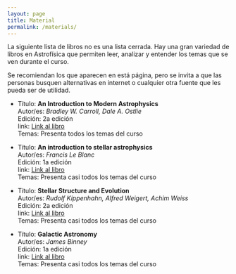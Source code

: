 ```yaml
---
layout: page
title: Material
permalink: /materials/
---
```

La siguiente lista de libros no es una lista cerrada. Hay una gran variedad de libros
en Astrofísica que permiten leer, analizar y entender los temas que se ven durante el curso.

Se recomiendan los que aparecen en está página, pero se invita a que las personas busquen alternativas
en internet o cualquier otra fuente que les pueda ser de utilidad.


- Título: **An Introduction to Modern Astrophysics**<br>
  Autor/es: *Bradley W. Carroll, Dale A. Ostlie*<br>
  Edición: 2a edición<br>
  link: [Link al libro](https://www.amazon.com/b/?_encoding=UTF8&node=21439846011&pd_rd_w=EW9eP&content-id=amzn1.sym.e904788f-5c71-4e08-b2c9-f4eeafae61e0&pf_rd_p=e904788f-5c71-4e08-b2c9-f4eeafae61e0&pf_rd_r=GRZHJZ9E2PNH17HY3DB7&pd_rd_wg=hzFZ9&pd_rd_r=e0ccf475-c83b-41a4-9256-e9ee3aeec664)<br>
  Temas: Presenta todos los temas del curso

- Título: **An introduction to stellar astrophysics**<br>
  Autor/es: *Francis Le Blanc*<br>
  Edición: 1a edición<br>
  link: [Link al libro](https://www.amazon.com/Introduction-Stellar-Astrophysics-Francis-LeBlanc/dp/0470699566/ref=sr_1_4?crid=36L8WQ3ZYUH9V&dib=eyJ2IjoiMSJ9.-K5Wvj3pXzIlAKKKwV1R1QZrl_E6qALU92Ke3gfHiYzGjHj071QN20LucGBJIEps.ERFRjAPA7ssjDXTt6MlgVXGfGQ0ShudMQ4xkql-pfg0&dib_tag=se&keywords=an+introduction+to+modern+stellar+astrophysics&qid=1743619257&sprefix=an+introduction+to+stellar+astr%2Caps%2C163&sr=8-4)<br>
  Temas: Presenta casi todos los temas del curso
  
- Título: **Stellar Structure and Evolution**<br>
  Autor/es: *Rudolf Kippenhahn, Alfred Weigert, Achim Weiss*<br>
  Edición: 2a edición<br>
  link: [Link al libro](https://www.amazon.com/Stellar-Structure-Evolution-Astronomy-Astrophysics/dp/3642302556/ref=sr_1_1?crid=30V4C25FUDG9L&dib=eyJ2IjoiMSJ9.D2aizlJA0CTB0bo2BhdAVgOX4YkEOeCpnhTjS0yHDinGjHj071QN20LucGBJIEps.UAY__k5POq2kF2-DKjVu6uuVEN46E6qpj7u4q9mH6V8&dib_tag=se&keywords=stellar+structure+and+evolution+kippenhahn&qid=1743619365&sprefix=Stellar+Structure+and+Evolution%2Caps%2C172&sr=8-1)<br>
  Temas: Presenta casi todos los temas del curso

- Título: **Galactic Astronomy**<br>
  Autor/es: *James Binney*<br>
  Edición: 1a edición<br>
  link: [Link al libro](https://www.amazon.com/Galactic-Astronomy-Princeton-Astrophysics-Binney/dp/0691025657/ref=sr_1_1?crid=2FX8G5UKFZ09U&dib=eyJ2IjoiMSJ9.ct-BgubJlEelIUN7NAHccIs4Gh_cWoNxn4dsye5KToGz1mLRem1_zFr9qyJLoEMrEPLY6cv2eSazgY3CJQqdQPf-m3V5OfFPsaFxb0if8F9llyQ0tUBEgYNTB6aWxPGwvFXiMnPpJ4FIobL8O_G633Vgc9Fh1BJjLqLve1jSUAUVPdw3gMIEq7XE13Xz21fL_oz8xBzDWeR6xpSeyHKnGhUFcVX47jiXNao4_E8t23Q.RriJZCJb-ieVOgigQJptza_2lTjVKxFaXd-ZWulGxD0&dib_tag=se&keywords=Galactic+Astronomy&qid=1743619480&sprefix=galactic+astronomy%2Caps%2C188&sr=8-1)<br>
  Temas: Presenta casi todos los temas del curso
